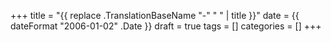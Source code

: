 +++
title = "{{ replace .TranslationBaseName "-" " " | title }}"
date = {{ dateFormat "2006-01-02" .Date }}
draft = true
tags = []
categories = []
+++
